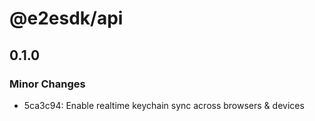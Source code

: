 # @e2esdk/api

## 0.1.0

### Minor Changes

- 5ca3c94: Enable realtime keychain sync across browsers & devices
